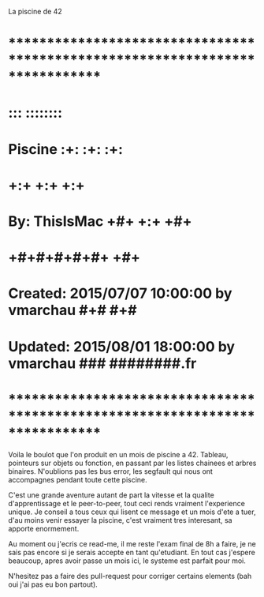 La piscine de 42

 # **************************************************************************** #
 #                                                                              #
 #                                                         :::      ::::::::    #
 #    Piscine                                            :+:      :+:    :+:    #
 #                                                     +:+ +:+         +:+      #
 #    By: ThisIsMac                                  +#+  +:+       +#+         #
 #                                                 +#+#+#+#+#+   +#+            #
 #    Created: 2015/07/07 10:00:00 by vmarchau          #+#    #+#              #
 #    Updated: 2015/08/01 18:00:00 by vmarchau         ###   ########.fr        #
 #                                                                              #
 # **************************************************************************** #

Voila le boulot que l'on produit en un mois de piscine a 42.
Tableau, pointeurs sur objets ou fonction, en passant par les listes chainees et arbres binaires.
N'oublions pas les bus error, les segfault qui nous ont accompagnes pendant toute cette piscine.

C'est une grande aventure autant de part la vitesse et la qualite d'apprentissage et le peer-to-peer, tout ceci rends vraiment l'experience unique.
Je conseil a tous ceux qui lisent ce message et un mois d'ete a tuer, d'au moins venir essayer la piscine, c'est vraiment tres interesant, sa apporte enormement.

Au moment ou j'ecris ce read-me, il me reste l'exam final de 8h a faire, je ne sais pas encore si je serais accepte en tant qu'etudiant.
En tout cas j'espere beaucoup, apres avoir passe un mois ici, le systeme est parfait pour moi.

N'hesitez pas a faire des pull-request pour corriger certains elements (bah oui j'ai pas eu bon partout).
